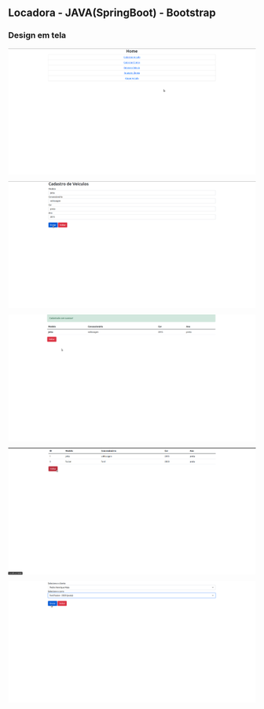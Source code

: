## Locadora - JAVA(SpringBoot) - Bootstrap

### Design em tela
<img style="margin-bottom:10px;" src="imgs/1.png">
<img style="margin-bottom:10px;" src="imgs/5.png">
<img style="margin-bottom:10px;" src="imgs/4.png">
<img style="margin-bottom:10px;" src="imgs/2.png">
<img style="margin-bottom:10px;" src="imgs/3.png">
